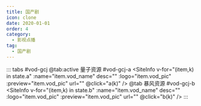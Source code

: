 ```yaml
---
title: 国产剧
icon: clone
date: 2020-01-01
order: 4
category:
  - 影视点播
tag:
  - 国产剧
---
```


<ArtPlayer :src="state.src" :config="hlsConfig(state.p)" />

::: tabs #vod-gcj
@tab:active 量子资源 #vod-gcj-a
<SiteInfo v-for="(item,k) in state.a" :name="item.vod_name" desc="" :logo="item.vod_pic"
:preview="item.vod_pic" url="" @click="a(k)" />
@tab 暴风资源 #vod-gcj-b
<SiteInfo v-for="(item,k) in state.b" :name="item.vod_name" desc="" :logo="item.vod_pic"
:preview="item.vod_pic" url="" @click="b(k)" />
:::

<script setup>
  import { vod } from '@db'
  import { hlsConfig } from '@act'
  import { useStorage } from '@vueuse/core'
  import { onMounted,onUnmounted } from "vue";
  const state = useStorage(
    "vod-gcj",
    {
      src:"",
      a: [],
      b: [],
      p: []
    }
  )


  onMounted(async () => {
    state.value.a = (await vod.find({ "name": "lzzy-13" })).data
    state.value.b = (await vod.find({ "name": "bfzy-31" })).data
    a(0)
  });
  const a = (key) => {
    const { a } = state.value
    state.value.p = a[key].play_list
    state.value.src = a[key].play_list[0].url
  }
  const b = (key) => {
    const { b } = state.value
    state.value.p = b[key].play_list
    state.value.src = b[key].play_list[0].url
  }
  onUnmounted(async () => {
    state.value = null
  });
</script>
